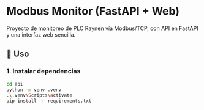 # Modbus Monitor (FastAPI + Web)

Proyecto de monitoreo de PLC Raynen vía Modbus/TCP, con API en FastAPI y una interfaz web sencilla.

## 🚀 Uso

### 1. Instalar dependencias
```bash
cd api
python -m venv .venv
.\.venv\Scripts\activate
pip install -r requirements.txt
